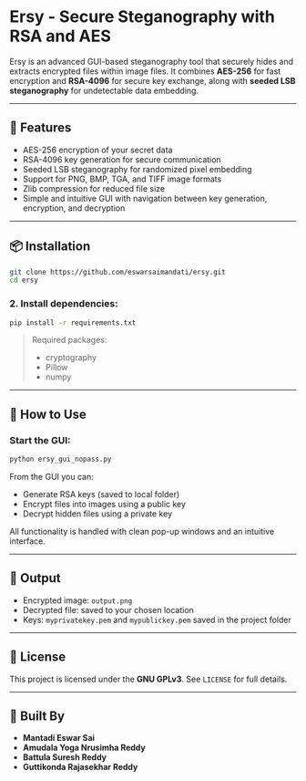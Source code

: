# Ersy - Secure Steganography with RSA and AES

Ersy is an advanced GUI-based steganography tool that securely hides and extracts encrypted files within image files. It combines **AES-256** for fast encryption and **RSA-4096** for secure key exchange, along with **seeded LSB steganography** for undetectable data embedding.

---

## 🔐 Features

- AES-256 encryption of your secret data  
- RSA-4096 key generation for secure communication  
- Seeded LSB steganography for randomized pixel embedding  
- Support for PNG, BMP, TGA, and TIFF image formats  
- Zlib compression for reduced file size  
- Simple and intuitive GUI with navigation between key generation, encryption, and decryption  

---

## 📦 Installation


```bash
git clone https://github.com/eswarsaimandati/ersy.git
cd ersy
```


### 2. Install dependencies:

```bash
pip install -r requirements.txt
```

> Required packages:
>
> * cryptography
> * Pillow
> * numpy

---

## 🚀 How to Use

### Start the GUI:

```bash
python ersy_gui_nopass.py
```

From the GUI you can:

* Generate RSA keys (saved to local folder)
* Encrypt files into images using a public key
* Decrypt hidden files using a private key

All functionality is handled with clean pop-up windows and an intuitive interface.

---

## 📁 Output

* Encrypted image: `output.png`
* Decrypted file: saved to your chosen location
* Keys: `myprivatekey.pem` and `mypublickey.pem` saved in the project folder

---

## 📜 License

This project is licensed under the **GNU GPLv3**. See `LICENSE` for full details.

---

## 🙌 Built By

* **Mantadi Eswar Sai**
* **Amudala Yoga Nrusimha Reddy**
* **Battula Suresh Reddy**
* **Guttikonda Rajasekhar Reddy**


